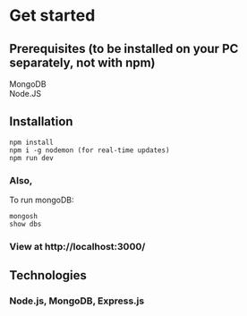 # Get started

## Prerequisites (to be installed on your PC separately, not with npm)
MongoDB  
Node.JS

## Installation
```
npm install
npm i -g nodemon (for real-time updates)
npm run dev
```
### Also,
To run mongoDB:
```
mongosh
show dbs
```
### View at http://localhost:3000/

## Technologies
### Node.js, MongoDB, Express.js
